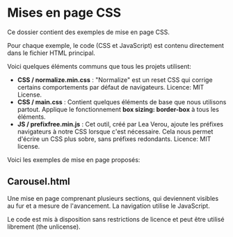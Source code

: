 # Mises en page CSS

Ce dossier contient des exemples de mise en page CSS.

Pour chaque exemple, le code (CSS et JavaScript) est contenu directement dans le fichier HTML principal.

Voici quelques éléments communs que tous les projets utilisent:

- **CSS / normalize.min.css** : "Normalize" est un reset CSS qui corrige certains comportements par défaut de navigateurs. Licence: MIT License.
- **CSS / main.css** : Contient quelques éléments de base que nous utilisons partout. Applique le fonctionnement **box sizing: border-box** à tous les éléments.
- **JS / prefixfree.min.js** : Cet outil, créé par Lea Verou, ajoute les préfixes navigateurs à notre CSS lorsque c'est nécessaire. Cela nous permet d'écrire un CSS plus sobre, sans préfixes redondants. Licence: MIT license.

Voici les exemples de mise en page proposés:

## Carousel.html

Une mise en page comprenant plusieurs sections, qui deviennent visibles au fur et a mesure de l'avancement. La navigation utilise le JavaScript.

Le code est mis à disposition sans restrictions de licence et peut être utilisé librement (the unlicense).